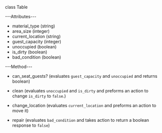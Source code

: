 class Table

---Attributes---

+ material_type (string)
+ area_size (integer)
+ current_location (string)
+ guest_capacity (integer)
+ unoccupied (boolean)
+ is_dirty (boolean)
+ bad_condition (boolean)


---Method---

- can_seat_guests? (evaluates `guest_capacity` and `unoccupied` and returns boolean)

- clean (evaluates `unoccupied` and `is_dirty` and preforms an action to change `is_dirty` to `false`.)

- change_location (evaluates `current_location` and preforms an action to move it)

- repair (evaluates `bad_condition` and takes action to return a boolean response to `false`)
